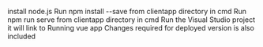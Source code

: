 install node.js
Run npm install --save from clientapp directory in cmd
Run npm run serve from clientapp directory in cmd
Run the Visual Studio project it will link to Running vue app
Changes required for deployed version is also included

